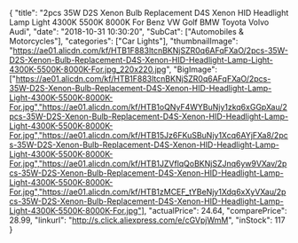 {
	"title": "2pcs 35W D2S Xenon Bulb Replacement D4S Xenon HID Headlight Lamp Light 4300K 5500K 8000K For Benz VW Golf BMW Toyota Volvo Audi",
	"date": "2018-10-31 10:30:20",
	"SubCat": ["Automobiles & Motorcycles"],
	"categories": ["Car Lights"],
	"thumbnailImage": "https://ae01.alicdn.com/kf/HTB1F883ltcnBKNjSZR0q6AFqFXaO/2pcs-35W-D2S-Xenon-Bulb-Replacement-D4S-Xenon-HID-Headlight-Lamp-Light-4300K-5500K-8000K-For.jpg_220x220.jpg",
	"BigImage": ["https://ae01.alicdn.com/kf/HTB1F883ltcnBKNjSZR0q6AFqFXaO/2pcs-35W-D2S-Xenon-Bulb-Replacement-D4S-Xenon-HID-Headlight-Lamp-Light-4300K-5500K-8000K-For.jpg","https://ae01.alicdn.com/kf/HTB1oQNyF4WYBuNjy1zkq6xGGpXau/2pcs-35W-D2S-Xenon-Bulb-Replacement-D4S-Xenon-HID-Headlight-Lamp-Light-4300K-5500K-8000K-For.jpg","https://ae01.alicdn.com/kf/HTB15Jz6FKuSBuNjy1Xcq6AYjFXa8/2pcs-35W-D2S-Xenon-Bulb-Replacement-D4S-Xenon-HID-Headlight-Lamp-Light-4300K-5500K-8000K-For.jpg","https://ae01.alicdn.com/kf/HTB1JZVflqQoBKNjSZJnq6yw9VXav/2pcs-35W-D2S-Xenon-Bulb-Replacement-D4S-Xenon-HID-Headlight-Lamp-Light-4300K-5500K-8000K-For.jpg","https://ae01.alicdn.com/kf/HTB1zMCEF_tYBeNjy1Xdq6xXyVXau/2pcs-35W-D2S-Xenon-Bulb-Replacement-D4S-Xenon-HID-Headlight-Lamp-Light-4300K-5500K-8000K-For.jpg"],
	"actualPrice": 24.64,
	"comparePrice": 28.99,
	"linkurl": "http://s.click.aliexpress.com/e/cGVpjWmM",
	"inStock": 117
}
